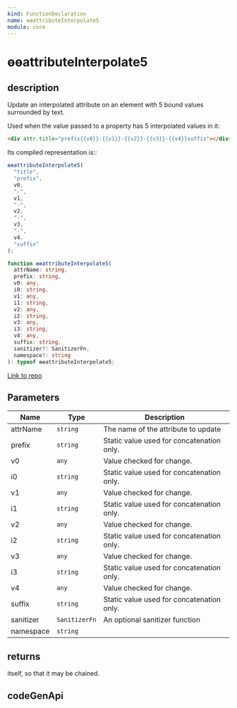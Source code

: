 ```yaml
---
kind: FunctionDeclaration
name: ɵɵattributeInterpolate5
module: core
---
```


# ɵɵattributeInterpolate5

## description

Update an interpolated attribute on an element with 5 bound values surrounded by text.

Used when the value passed to a property has 5 interpolated values in it:

```html
<div attr.title="prefix{{v0}}-{{v1}}-{{v2}}-{{v3}}-{{v4}}suffix"></div>
```

Its compiled representation is::

```ts
ɵɵattributeInterpolate5(
  "title",
  "prefix",
  v0,
  "-",
  v1,
  "-",
  v2,
  "-",
  v3,
  "-",
  v4,
  "suffix"
);
```

```ts
function ɵɵattributeInterpolate5(
  attrName: string,
  prefix: string,
  v0: any,
  i0: string,
  v1: any,
  i1: string,
  v2: any,
  i2: string,
  v3: any,
  i3: string,
  v4: any,
  suffix: string,
  sanitizer?: SanitizerFn,
  namespace?: string
): typeof ɵɵattributeInterpolate5;
```

[Link to repo](https://github.com/timdeschryver/angular/blob/master/packages/core/src/render3/instructions/attribute_interpolation.ts#L222-L238)

## Parameters

| Name      | Type          | Description                               |
| --------- | ------------- | ----------------------------------------- |
| attrName  | `string`      | The name of the attribute to update       |
| prefix    | `string`      | Static value used for concatenation only. |
| v0        | `any`         | Value checked for change.                 |
| i0        | `string`      | Static value used for concatenation only. |
| v1        | `any`         | Value checked for change.                 |
| i1        | `string`      | Static value used for concatenation only. |
| v2        | `any`         | Value checked for change.                 |
| i2        | `string`      | Static value used for concatenation only. |
| v3        | `any`         | Value checked for change.                 |
| i3        | `string`      | Static value used for concatenation only. |
| v4        | `any`         | Value checked for change.                 |
| suffix    | `string`      | Static value used for concatenation only. |
| sanitizer | `SanitizerFn` | An optional sanitizer function            |
| namespace | `string`      |                                           |

## returns

itself, so that it may be chained.

## codeGenApi
